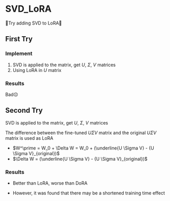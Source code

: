 # SVD_LoRA

💪Try adding SVD to LoRA💪

## First Try

### Implement

1. SVD is applied to the matrix, get $U$, $\Sigma$, $V$ matrices
2. Using LoRA in $U$ matrix

### Results
Bad😔

## Second Try

SVD is applied to the matrix, get $U$, $\Sigma$, $V$ matrices

The difference between the fine-tuned $U \Sigma V$ matrix and the original $U \Sigma V$ matrix is used as LoRA

+ $W^\prime = W_0 + \Delta W = W_0 + (\underline{U \Sigma V} - {U \Sigma V}_{original})$
+ $\Delta W = (\underline{U \Sigma V} - {U \Sigma V}_{original})$

### Results

+ Better than LoRA, worse than DoRA

+ However, it was found that there may be a shortened training time effect